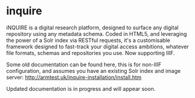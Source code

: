 # inquire
iNQUIRE is a digital research platform, designed to surface any digital repository using any metadata schema. Coded in HTML5, and leveraging the power of a Solr index via RESTful requests, it's a customisable framework designed to fast-track your digital access ambitions, whatever file formats, schemas and repositories you use. Now supporting IIIF.

Some old documentation can be found here, this is for non-IIIF configuration, and assumes you have an existing Solr index and image server:
http://armtest.uk/inquire-installation/install.htm

Updated documentation is in progress and will appear soon.
